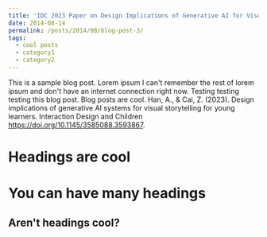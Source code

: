 ```yaml
---
title: 'IDC 2023 Paper on Design Implications of Generative AI for Visual Storytelling for Children'
date: 2014-08-14
permalink: /posts/2014/08/blog-post-3/
tags:
  - cool posts
  - category1
  - category2
---
```


This is a sample blog post. Lorem ipsum I can't remember the rest of lorem ipsum and don't have an internet connection right now. Testing testing testing this blog post. Blog posts are cool. 
Han, A., & Cai, Z. (2023). Design implications of generative AI systems for visual
storytelling for young learners. Interaction Design and Children https://doi.org/10.1145/3585088.3593867.


Headings are cool
======

You can have many headings
======

Aren't headings cool?
------
